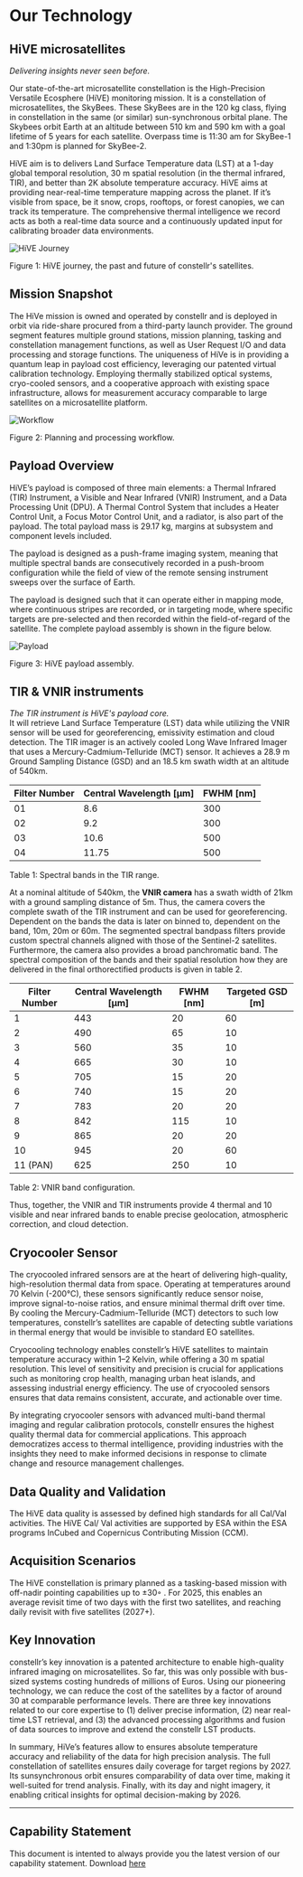 # **Our Technology** 

## HiVE microsatellites
*Delivering insights never seen before.*  

Our state-of-the-art microsatellite constellation is the High-Precision Versatile Ecosphere (HiVE) monitoring mission. It is a constellation of microsatellites, the SkyBees. These SkyBees are in the 120 kg class, flying in constellation in the same (or similar) sun-synchronous orbital plane. The Skybees orbit Earth at an altitude between 510 km and 590 km with a goal lifetime of 5 years for each satellite. Overpass time is 11:30 am for SkyBee-1 and 1:30pm is planned for SkyBee-2.  
 
 
HiVE aim is to delivers Land Surface Temperature data (LST) at a 1-day global temporal resolution, 30 m spatial resolution (in the thermal infrared, TIR), and better than 2K absolute temperature accuracy. HiVE aims at providing near-real-time temperature mapping across the planet. If it’s visible from space, be it snow, crops, rooftops, or forest canopies, we can track its temperature. The comprehensive thermal intelligence we record acts as both a real-time data source and a continuously updated input for calibrating broader data environments. 

![HiVE Journey](https://public-data-213979744349.s3.eu-central-1.amazonaws.com/Our-technology/HiVE-journey.png)
<figcaption>Figure 1: HiVE journey, the past and future of constellr's satellites. </figcaption>

## Mission Snapshot
The HiVe mission is owned and operated by constellr and is deployed in orbit via ride-share procured from a third-party launch provider. The ground segment features multiple ground stations, mission planning, tasking and constellation management functions, as well as User Request I/O and data processing and storage functions. The uniqueness of HiVe is in providing a quantum leap in payload cost efficiency, leveraging our patented virtual calibration technology. Employing thermally stabilized optical systems, cryo-cooled sensors, and a cooperative approach with existing space infrastructure, allows for measurement accuracy comparable to large satellites on a microsatellite platform. 

![Workflow](https://public-data-213979744349.s3.eu-central-1.amazonaws.com/Our-technology/Work-process-flow.png)
<figcaption>Figure 2: Planning and processing workflow.</figcaption>

## Payload Overview
HiVE’s payload is composed of three main elements: a Thermal Infrared (TIR) Instrument, a Visible and Near Infrared (VNIR) Instrument, and a Data Processing Unit (DPU). A Thermal Control System that includes a Heater Control Unit, a Focus Motor Control Unit, and a radiator, is also part of the payload. The total payload mass is 29.17 kg, margins at subsystem and component levels included. 
 
The payload is designed as a push-frame imaging system, meaning that multiple spectral bands are consecutively recorded in a push-broom configuration while the field of view of the remote sensing instrument sweeps over the surface of Earth.  
 
The payload is designed such that it can operate either in mapping mode, where continuous stripes are recorded, or in targeting mode, where specific targets are pre-selected and then recorded within the field-of-regard of the satellite. The complete payload assembly is shown in the figure below. 

![Payload](Link)
<figcaption>Figure 3: HiVE payload assembly.</figcaption>

## TIR & VNIR instruments
*The TIR instrument is HiVE's payload core.*  
It will retrieve Land Surface Temperature (LST) data while utilizing the VNIR sensor will be used for georeferencing, emissivity estimation and cloud detection. The TIR imager is an actively cooled Long Wave Infrared Imager that uses a Mercury-Cadmium-Telluride (MCT) sensor. It achieves a 28.9 m Ground Sampling Distance (GSD) and an 18.5 km swath width at an altitude of 540km. 

| Filter Number | Central Wavelength [µm] | FWHM [nm] |
| ------------- | ----------------------- | --------- |
| 01 | 8.6 | 300 |
| 02 | 9.2 | 300 |
| 03 | 10.6 | 500 |
| 04 | 11.75 | 500 |  
<figcaption>Table 1: Spectral bands in the TIR range.</figcaption>

At a nominal altitude of 540km, the **VNIR camera** has a swath width of 21km with a ground sampling distance of 5m. Thus, the camera covers the complete swath of the TIR instrument and can be used for georeferencing. Dependent on the bands the data is later on binned to, dependent on the band, 10m, 20m or 60m. The segmented spectral bandpass filters provide custom spectral channels aligned with those of the Sentinel-2 satellites. Furthermore, the camera also provides a broad panchromatic band. The spectral composition of the bands and their spatial resolution how they are delivered in the final orthorectified products is given in table 2.

| Filter Number | Central Wavelength [µm] | FWHM [nm] | Targeted GSD [m] |
| ------------- | ----------------------- | --------- | ---------------- |
| 1 | 443 | 20 | 60 |
| 2 | 490 | 65 | 10 |
| 3 | 560 | 35 | 10 |
| 4 | 665 | 30 | 10 |
| 5 | 705 | 15 | 20 |
| 6 | 740 | 15 | 20 |
| 7 | 783 | 20 | 20 |
| 8 | 842 | 115 | 10 |
| 9 | 865 | 20 | 20 |
| 10 | 945 | 20 | 60 |
| 11 (PAN) | 625 | 250 | 10 |  
<figcaption>Table 2: VNIR band configuration.</figcaption>

Thus, together, the VNIR and TIR instruments provide 4 thermal and 10 visible and near infrared bands to enable precise geolocation, atmospheric correction, and cloud detection. 

## Cryocooler Sensor
The cryocooled infrared sensors are at the heart of delivering high-quality, high-resolution thermal data from space. Operating at temperatures around 70 Kelvin (-200°C), these sensors significantly reduce sensor noise, improve signal-to-noise ratios, and ensure minimal thermal drift over time. By cooling the Mercury-Cadmium-Telluride (MCT) detectors to such low temperatures, constellr’s satellites are capable of detecting subtle variations in thermal energy that would be invisible to standard EO satellites. 

Cryocooling technology enables constellr’s HiVE satellites to maintain temperature accuracy within 1–2 Kelvin, while offering a 30 m spatial resolution. This level of sensitivity and precision is crucial for applications such as monitoring crop health, managing urban heat islands, and assessing industrial energy efficiency. The use of cryocooled sensors ensures that data remains consistent, accurate, and actionable over time. 

By integrating cryocooler sensors with advanced multi-band thermal imaging and regular calibration protocols, constellr ensures the highest quality thermal data for commercial applications. This approach democratizes access to thermal intelligence, providing industries with the insights they need to make informed decisions in response to climate change and resource management challenges. 

## Data Quality and Validation
The HiVE data quality is assessed by defined high standards for all Cal/Val activities. The HiVE Cal/ Val activities are supported by ESA within the ESA programs InCubed and Copernicus Contributing Mission (CCM).  

## Acquisition Scenarios
The HiVE constellation is primary planned as a tasking-based mission with off-nadir pointing capabilities up to ±30◦ . For 2025, this enables an average revisit time of two days with the first two satellites, and reaching daily revisit with five satellites (2027+). 

## Key Innovation
constellr’s key innovation is a patented architecture to enable high-quality infrared imaging on microsatellites. So far, this was only possible with bus-sized systems costing hundreds of millions of Euros. Using our pioneering technology, we can reduce the cost of the satellites by a factor of around 30 at comparable performance levels. There are three key innovations related to our core expertise to (1) deliver precise information, (2) near real-time LST retrieval, and (3) the advanced processing algorithms and fusion of data sources to improve and extend the constellr LST products.  
 
In summary, HiVe’s features allow to ensures absolute temperature accuracy and reliability of the data for high precision analysis. The full constellation of satellites ensures daily coverage for target regions by 2027. Its sunsynchronous orbit ensures comparability of data over time, making it well-suited for trend analysis. Finally, with its day and night imagery, it enabling critical insights for optimal decision-making by 2026. 

----------

## Capability Statement
This document is intented to always provide you the latest version of our capability statement. Download [here](https://public-data-213979744349.s3.eu-central-1.amazonaws.com/capability-statement/Capability+statement+constellr+PUBLIC+v1.3.pdf)




